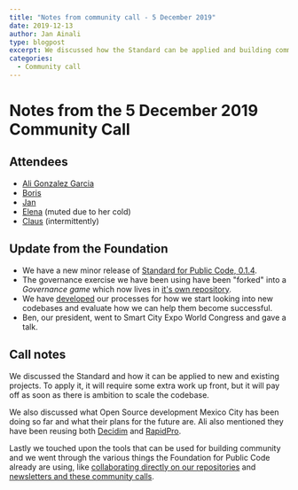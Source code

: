 ```yaml
---
title: "Notes from community call - 5 December 2019"
date: 2019-12-13
author: Jan Ainali
type: blogpost
excerpt: We discussed how the Standard can be applied and building communities.
categories:
  - Community call
---
```


# Notes from the 5 December 2019 Community Call

## Attendees
* [Ali Gonzalez Garcia](https://twitter.com/basicavisual)
* [Boris](https://publiccode.net/team/boris-van-hoytema.html)
* [Jan](https://publiccode.net/team/jan-ainali.html)
* [Elena](https://publiccode.net/team/elena-findley-de-regt.html) (muted due to her cold)
* [Claus](https://publiccode.net/team/claus-mullie.html) (intermittently)

## Update from the Foundation

* We have a new minor release of [Standard for Public Code, 0.1.4](https://github.com/publiccodenet/standard/releases/tag/0.1.4).
* The governance exercise we have been using have been "forked" into a *Governance game* which now lives in [it's own repository](https://github.com/publiccodenet/governance-game).
* We have [developed](https://github.com/publiccodenet/about/pull/520) our processes for how we start looking into new codebases and evaluate how we can help them become successful.
* Ben, our president, went to Smart City Expo World Congress and gave a talk.

## Call notes

We discussed the Standard and how it can be applied to new and existing projects. To apply it, it will require some extra work up front, but it will pay off as soon as there is ambition to scale the codebase.

We also discussed what Open Source development Mexico City has been doing so far and what their plans for the future are. Ali also mentioned they have been reusing both [Decidim](https://decidim.org/) and [RapidPro](https://rapidpro.github.io/rapidpro/).

Lastly we touched upon the tools that can be used for building community and we went through the various things the Foundation for Public Code already are using, like [collaborating directly on our repositories](https://github.com/publiccodenet) and [newsletters and these community calls](https://forms.gle/gn7wR2Eaxbv5g1BF9).
